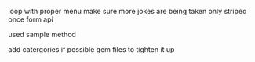 loop with proper menu 
make sure more jokes are being taken only striped once form api

used sample method 

add catergories if possible
gem files to tighten it up

